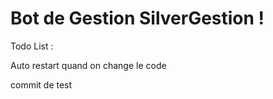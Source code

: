 # Bot de Gestion SilverGestion !

Todo List :

Auto restart quand on change le code

commit de test
